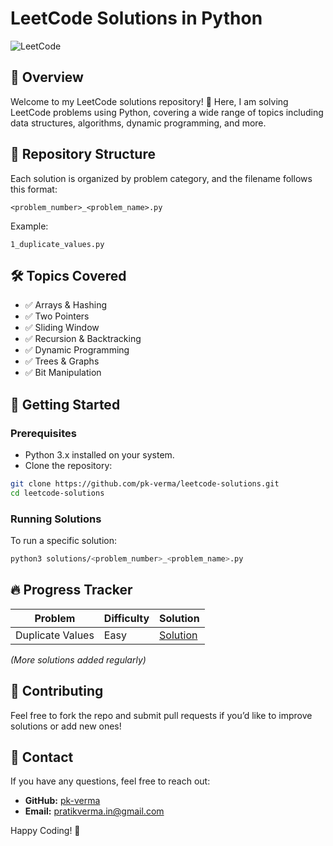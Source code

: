 # LeetCode Solutions in Python

![LeetCode](https://upload.wikimedia.org/wikipedia/commons/1/19/LeetCode_logo_black.png)

## 📌 Overview
Welcome to my LeetCode solutions repository! 🚀 Here, I am solving LeetCode problems using Python, covering a wide range of topics including data structures, algorithms, dynamic programming, and more.

## 📂 Repository Structure
Each solution is organized by problem category, and the filename follows this format:
```
<problem_number>_<problem_name>.py
```
Example:
```
1_duplicate_values.py
```

## 🛠 Topics Covered
- ✅ Arrays & Hashing
- ✅ Two Pointers
- ✅ Sliding Window
- ✅ Recursion & Backtracking
- ✅ Dynamic Programming
- ✅ Trees & Graphs
- ✅ Bit Manipulation

## 🚀 Getting Started
### Prerequisites
- Python 3.x installed on your system.
- Clone the repository:
```bash
git clone https://github.com/pk-verma/leetcode-solutions.git
cd leetcode-solutions
```

### Running Solutions
To run a specific solution:
```bash
python3 solutions/<problem_number>_<problem_name>.py
```

## 🔥 Progress Tracker
| Problem | Difficulty | Solution |
|---------|------------|-----------|
| Duplicate Values | Easy | [Solution](solutions/duplicate_values.py) |

_(More solutions added regularly)_

## 📌 Contributing
Feel free to fork the repo and submit pull requests if you’d like to improve solutions or add new ones!

## 📧 Contact
If you have any questions, feel free to reach out:
- **GitHub:** [pk-verma](https://github.com/pk-verma)
- **Email:** pratikverma.in@gmail.com

Happy Coding! 🚀

